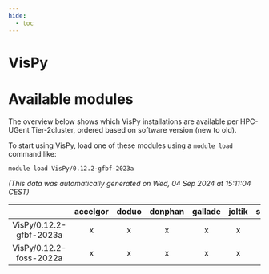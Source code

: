 ```yaml
---
hide:
  - toc
---
```


VisPy
=====

# Available modules


The overview below shows which VisPy installations are available per HPC-UGent Tier-2cluster, ordered based on software version (new to old).

To start using VisPy, load one of these modules using a `module load` command like:

```shell
module load VisPy/0.12.2-gfbf-2023a
```

*(This data was automatically generated on Wed, 04 Sep 2024 at 15:11:04 CEST)*  

| |accelgor|doduo|donphan|gallade|joltik|shinx|skitty|
| :---: | :---: | :---: | :---: | :---: | :---: | :---: | :---: |
|VisPy/0.12.2-gfbf-2023a|x|x|x|x|x|x|x|
|VisPy/0.12.2-foss-2022a|x|x|x|x|x|-|x|
